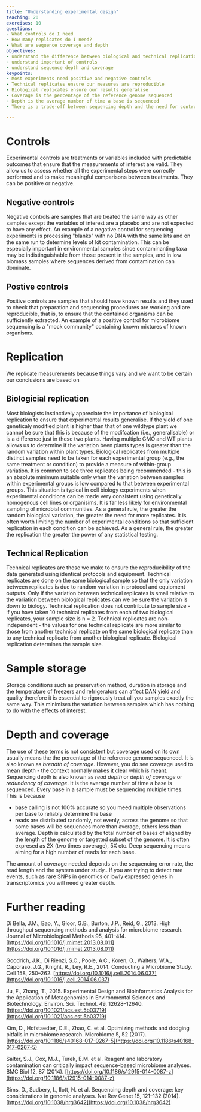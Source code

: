 ```yaml
---
title: "Understanding experimental design"
teaching: 20
exercises: 10
questions:
- What controls do I need
- How many replicates do I need?
- What are sequence coverage and depth
objectives:
- understand the difference between biological and technical replication   
- understand important of controls
- understand sequence depth and coverage
keypoints:
- Most experiments need positive and negative controls
- Technical replicates ensure our measures are reproducible
- Biological replicates ensure our results generalise
- Coverage is the percentage of the reference genome sequenced
- Depth is the average number of time a base is sequenced
- There is a trade-off between sequencing depth and the need for controls and replicates

---
```

# Controls

Experimental controls are treatments or variables included with predictable outcomes that ensure that the measurements of interest are valid. They allow us to assess whether all the experimental steps were correctly performed and to make meaningful comparisons between treatments. They can be positive or negative.

## Negative controls
Negative controls are samples that are treated the same way as other samples except the variables of interest are a placebo and are not expected to have any effect. An example of a negative control for sequencing experiments is processing "blanks" with no DNA with the same kits and on the same run to determine levels of kit contamination. This can be especially important in environmental samples since contaminanting taxa may be indistinguishable from those present in the samples, and in low biomass samples where sequences derived from contamination can dominate.

## Postive controls
Positive controls are samples that should have known results and they used to check that preparation and sequencing procedures are working and are reproducible, that is, to ensure that the contained organisms can be sufficiently extracted. An example of a positive control for microbiome sequencing is a "mock community" containing known mixtures of known organisms. 


# Replication
We replicate measurements because things vary and we want to be certain our conclusions are based on 


## Biologicial replication
Most biologists instinctively appreciate the importance of biological replication to ensure that experimental results generalise. If the yield of one geneticaly modified plant is higher than that of one wildtype plant we cannot be sure that this is because of the modifcation (i.e., generalisable) or is a difference just in these two plants. Having multiple GMO and WT plants allows us to determine if the variation been plants types is greater than the random variation within plant types.
Biological replicates from multiple distinct samples need to be taken for each experimental group (e.g., the same treatment or condition) to provide a measure of within-group variation. It is common to see three replicates being recommended - this is an absolute minimum suitable only when the variation between samples within experimental groups is low compared to that between experimental groups. This situation is typical in cell biology experiments when experimental conditions can be made very consistent using genetically homogenous cell lines or organisims. It is far less likely for environmental sampling of microbial communities. As a general rule, the greater the random biological variation, the greater the need for more replicates. It is often worth limiting the number of experimental conditions so that sufficient replication in each condition can be achieved. 
As a general rule, the greater the replication the greater the power of any statistical testing.

## Technical Replication
Technical replicates are those we make to ensure the reproducibility of the data generated using identical protocols and equipment. Technical replicates are done on the same biological sample so that the only variation between replicates is due to random variation in protocol and equipment outputs. Only if the variation between technical replicates is small relative to the variation between biological replicates can we be sure the variation is down to biology. Technical replication does not contribute to sample size - if you have taken 10 technical replicates from each of two biological replicates, your sample size is n = 2. Technical replicates are non-independent - the values for one technical replicate are more similar to those from another technical replicate on the same biological replicate than to any technical replicate from another biological replicate. Biological replication determines the sample size. 

# Sample storage
Storage conditions such as preservation method, duration in storage and the temperature of freezers and refrigerators can affect DAN yield and quality therefore it is essential to rigorously treat all you samples exactly the same way. This minimises the variation between samples which has nothing to do with the effects of interest.

# Depth and coverage
The use of these terms is not consistent but coverage used on its own usually means the the percentage of the reference genome sequenced. It is also known as *breadth of coverage*. However, you do see coverage used to mean depth - the context normally makes it clear which is meant.  Sequencing depth is also known as *read depth* or *depth of coverage* or *redundancy of coverage*.  It is the average number of time a base is sequenced. Every base in a sample must be sequencing multiple times. This is because
- base calling is not 100% accurate so you meed multiple observations per base to reliably determine the base
- reads are distributed randomly, not evenly, across the genome so that some bases will be sequences more than average, others less than average. 
Depth is calculated by the total number of bases of aligned by the length of the genome or targetted subset of the genome. It is often expresed as 2X (two times coverage), 5X etc. Deep sequencing means aiming for a high number of reads for each base.

The amount of coverage needed depends on the sequencing error rate, the read length and the system under study.. If you are trying to detect rare events, such as rare SNPs in genomics or lowly expressed genes in transcriptomics you will need greater depth.

# Further reading


Di Bella, J.M., Bao, Y., Gloor, G.B., Burton, J.P., Reid, G., 2013. High throughput sequencing methods and analysis for microbiome research. Journal of Microbiological Methods 95, 401–414. [https://doi.org/10.1016/j.mimet.2013.08.011](https://doi.org/10.1016/j.mimet.2013.08.011)

Goodrich, J.K., Di Rienzi, S.C., Poole, A.C., Koren, O., Walters, W.A., Caporaso, J.G., Knight, R., Ley, R.E., 2014. Conducting a Microbiome Study. Cell 158, 250–262. [https://doi.org/10.1016/j.cell.2014.06.037](https://doi.org/10.1016/j.cell.2014.06.037)

Ju, F., Zhang, T., 2015. Experimental Design and Bioinformatics Analysis for the Application of Metagenomics in Environmental Sciences and Biotechnology. Environ. Sci. Technol. 49, 12628–12640. [https://doi.org/10.1021/acs.est.5b03719](https://doi.org/10.1021/acs.est.5b03719)

Kim, D., Hofstaedter, C.E., Zhao, C. et al. Optimizing methods and dodging pitfalls in microbiome research. Microbiome 5, 52 (2017). [https://doi.org/10.1186/s40168-017-0267-5](https://doi.org/10.1186/s40168-017-0267-5)

Salter, S.J., Cox, M.J., Turek, E.M. et al. Reagent and laboratory contamination can critically impact sequence-based microbiome analyses. BMC Biol 12, 87 (2014). [https://doi.org/10.1186/s12915-014-0087-z](https://doi.org/10.1186/s12915-014-0087-z)

Sims, D., Sudbery, I., Ilott, N. et al. Sequencing depth and coverage: key considerations in genomic analyses. Nat Rev Genet 15, 121–132 (2014). [https://doi.org/10.1038/nrg3642](https://doi.org/10.1038/nrg3642)
